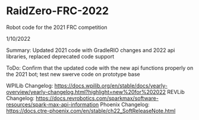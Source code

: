 # RaidZero-FRC-2022
Robot code for the 2021 FRC competition


1/10/2022 

Summary: Updated 2021 code with GradleRIO changes and 2022 api libraries, replaced deprecated code support

ToDo: Confirm that the updated code with the new api functions properly on the 2021 bot; test new swerve code on prototype base

WPILib Changelog: https://docs.wpilib.org/en/stable/docs/yearly-overview/yearly-changelog.html?highlight=new%20for%202022
REVLib Changelog: https://docs.revrobotics.com/sparkmax/software-resources/spark-max-api-information
Phoenix Changelog: https://docs.ctre-phoenix.com/en/stable/ch22_SoftReleaseNote.html
